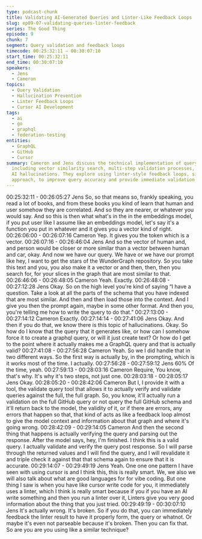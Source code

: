```yaml
---
type: podcast-chunk
title: Validating AI-Generated Queries and Linter-Like Feedback Loops
slug: ep09-07-validating-queries-linter-feedback
series: The Good Thing
episode: 9
chunk: 7
segment: Query validation and feedback loops
timecode: 00:25:32:11 – 00:30:07:10
start_time: 00:25:32:11
end_time: 00:30:07:10
speakers:
  - Jens
  - Cameron
topics:
  - Query Validation
  - Hallucination Prevention
  - Linter Feedback Loops
  - Cursor AI Development
tags:
  - ai
  - go
  - graphql
  - federation-testing
entities:
  - GraphQL
  - GitHub
  - Cursor
summary: Cameron and Jens discuss the technical implementation of query validation,
  including vector similarity search, multi-step validation processes, and preventing
  AI hallucinations. They explore using linter-style feedback loops, similar to Cursor's
  approach, to improve query accuracy and provide immediate validation feedback.
---
```


00:25:32:11 - 00:26:05:27
Jens
So, so that means so, frankly speaking, you read a lot of books, and from these books you kind
of learn that human and user somehow they are correlated. And so they are nearer, or whatever
you would say. And so this is then what what's in the in the embeddings model, if you put user
like I assume like an embeddings model, let's say it's a function you put in whatever and it gives
you a vector kind of right.
00:26:06:00 - 00:26:07:16
Cameron
Yep. It gives you the token which is a vector.
00:26:07:16 - 00:26:46:04
Jens
And so the vector of human and, and person would be closer or more similar than a vector
between human and car, okay. And now we have our query. We have or we have our prompt
like hey, I want to get the stars of the WunderGraph repository. So you take this text and you,
you also make it a vector or and then, then, then you search for, for your slices in the graph that
are most similar to that.
00:26:46:06 - 00:26:48:05
Cameron
Yeah. Exactly.
00:26:48:08 - 00:27:12:28
Jens
Okay. So on the high level you're kind of saying “I have a question. Take a look at all the parts of
the schema that you have indexed that are most similar. And then and then load those into the
context. And I give you then the prompt again, maybe in some other format. And then you,
you're telling me how to write the query to do that.”
00:27:13:00 - 00:27:14:12
Cameron
Exactly.
00:27:14:14 - 00:27:41:06
Jens
Okay. And then if you do that, we know there is this topic of hallucinations. Okay. So how do I
know that the query that it generates like, or how can I somehow force it to create a graphql
query, or will it just create text? Or how do I get to the point where it actually makes me a
GraphQL query and that is actually valid?
00:27:41:08 - 00:27:56:28
Cameron
Yeah. So we I did handle that in two different ways. So the first way is actually by, in the
prompting, which is it works most of the time. I actually.
00:27:56:28 - 00:27:59:12
Jens
60% Of the time, yeah.
00:27:59:13 - 00:28:03:16
Cameron
Require, You know, that's why. It's why it's two steps, not just one.
00:28:03:18 - 00:28:05:17
Jens
Okay.
00:28:05:20 - 00:28:42:06
Cameron
But I, I provide it with a tool, the validate query tool that allows it to actually verify and validate
queries against the full, the full graph. So, you know, it'll actually run a validation on the full
GitHub query or not query the full GitHub schema and it'll return back to the model, the validity
of it, or if there are errors, any errors that happen so that, that kind of acts as like a feedback
loop almost to give the model context and information about that graph and where it's going
wrong.
00:28:42:09 - 00:29:14:05
Cameron
And then the second thing that happens is actually verifying the query and parsing out the
response. After the model says, hey, I'm finished. I think this is a valid query. I actually validate
and verify the query post response. So I will parse through the returned values and I will find the
query, and I will revalidate it and triple check it against that that schema again to ensure that it is
accurate.
00:29:14:07 - 00:29:49:19
Jens
Yeah. One one one pattern I have seen with using cursor is and I think this, this is really smart.
We, we also we will also talk about what are good languages for for vibe coding. But one thing I
saw is when you have like cursor write code for you, it immediately uses a linter, which I think is
really smart because if you if you have an AI write something and then you run a linter over it,
Linters give you very good information about the thing that you just tried.
00:29:49:19 - 00:30:07:10
Jens
It's actually wrong. It's broken. So if you do that, you can immediately feedback the linter result
to have it properly form, the query or whatnot. Or maybe it's even not parseable because it's
broken. Then you can fix that. So are you are you using like a similar technique?
